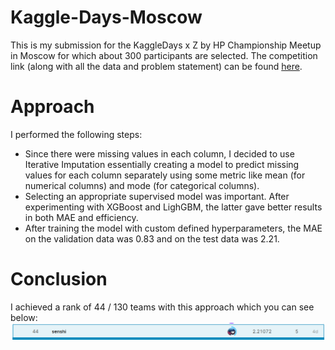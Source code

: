 # Kaggle-Days-Moscow
This is my submission for the KaggleDays x Z by HP Championship Meetup in Moscow for which about 300 participants are selected.
The competition link (along with all the data and problem statement) can be found [here](https://www.kaggle.com/c/now-you-are-playing-with-power/overview).

# Approach
I performed the following steps:
- Since there were missing values in each column, I decided to use Iterative Imputation essentially creating a model to 
predict missing values for each column separately using some metric like mean (for numerical columns) and mode (for categorical columns).
- Selecting an appropriate supervised model was important. After experimenting with XGBoost and LighGBM, the latter gave better results in both MAE and efficiency.
- After training the model with custom defined hyperparameters, the MAE on the validation data was 0.83 and on the test data was 2.21.

# Conclusion
I achieved a rank of 44 / 130 teams with this approach which you can see below:
<img src='Rank.png'>

